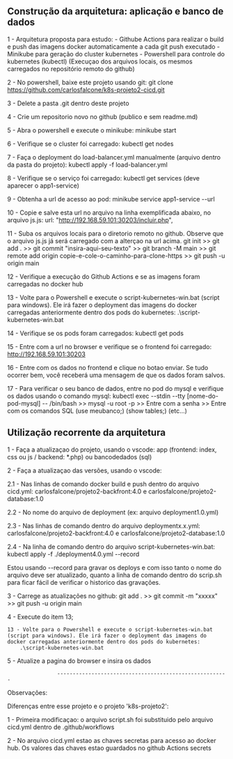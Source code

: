## Construção da arquitetura: aplicação e banco de dados

1 - Arquitetura proposta para estudo:
    - Githube Actions para realizar o build e push das imagens docker automaticamente a cada git push executado 
    - Minikube para geração do cluster kubernetes
    - Powershell para controle do kubernetes (kubectl) (Execuçao dos arquivos locais, os mesmos carregados no repositório remoto do github)

2 - No powershell, baixe este projeto usando git:
    git clone https://github.com/carlosfalcone/k8s-projeto2-cicd.git

3 - Delete a pasta .git dentro deste projeto

4 - Crie um repositorio novo no github (publico e sem readme.md)

5 - Abra o powershell e execute o minikube:
    minikube start

6 - Verifique se o cluster foi carregado:
    kubectl get nodes

7 - Faça o deployment do load-balancer.yml manualmente (arquivo dentro da pasta do projeto):
    kubectl apply -f load-balancer.yml

8 - Verifique se o serviço foi carregado:
    kubectl get services (deve aparecer o app1-service)

9 - Obtenha a url de acesso ao pod:
    minikube service app1-service --url

10 - Copie e salve esta url no arquivo na linha exemplificada abaixo, no arquivo js.js:
    url: "http://192.168.59.101:30203/incluir.php",

11 - Suba os arquivos locais para o diretorio remoto no github. Observe que o arquivo js.js já será carregado com a alterçao na url acima.
    git init >>
    git add . >>
    git commit "insira-aqui-seu-texto" >>
    git branch -M main >>
    git remote add origin copie-e-cole-o-caminho-para-clone-https >>
    git push -u origin main

12 - Verifique a execução do Github Actions e se as imagens foram carregadas no docker hub

13 - Volte para o Powershell e execute o script-kubernetes-win.bat (script para windows). Ele irá fazer o deployment das imagens do docker carregadas anteriormente dentro dos pods do kubernetes:
    .\script-kubernetes-win.bat

14 - Verifique se os pods foram carregados:
    kubectl get pods

15 - Entre com a url no browser e verifique se o frontend foi carregado:
    http://192.168.59.101:30203

16 - Entre com os dados no frontend e clique no botao enviar. Se tudo ocorrer bem, você receberá uma mensagem de que os dados foram salvos.

17 - Para verificar o seu banco de dados, entre no pod do mysql e verifique os dados usando o comando mysql:
    kubectl exec --stdin --tty  [nome-do-pod-mysql] -- /bin/bash >>
    mysql -u root -p >>
    Entre com a senha >>
    Entre com os comandos SQL (use meubanco;) (show tables;) (etc...)


## Utilização recorrente da arquitetura

1 - Faça a atualizaçao do projeto, usando o vscode: app (frontend: index, css ou js / backend: *.php) ou bancodedados (sql)

2 - Faça a atualizaçao das versões, usando o vscode:

2.1 - Nas linhas de comando docker build e push dentro do arquivo cicd.yml: carlosfalcone/projeto2-backfront:4.0 e carlosfalcone/projeto2-database:1.0

2.2 - No nome do arquivo de deployment (ex: arquivo deployment1.0.yml)

2.3 - Nas linhas de comando dentro do arquivo deploymentx.x.yml: carlosfalcone/projeto2-backfront:4.0 e carlosfalcone/projeto2-database:1.0

2.4 - Na linha de comando dentro do arquivo script-kubernetes-win.bat: kubectl apply -f ./deployment4.0.yml --record

Estou usando --record para gravar os deploys e com isso tanto o nome do arquivo deve ser atualizado, quanto a linha de comando dentro do scrip.sh para ficar fácil de verificar o historico das gravações.

3 - Carrege as atualizações no github:
    git add . >>
    git commit -m "xxxxx" >>
    git push -u origin main

4 - Execute do item 13;

    13 - Volte para o Powershell e execute o script-kubernetes-win.bat (script para windows). Ele irá fazer o deployment das imagens do docker carregadas anteriormente dentro dos pods do kubernetes:
        .\script-kubernetes-win.bat

5 - Atualize a pagina do browser e insira os dados



                    -------------------------------------------------------
Observações:

Diferenças entre esse projeto e o projeto 'k8s-projeto2':

1 - Primeira modificaçao: o arquivo script.sh foi substituido pelo arquivo cicd.yml dentro de .github/workflows

2 - No arquivo cicd.yml estao as chaves secretas para acesso ao docker hub. Os valores das chaves estao guardados no github Actions secrets

